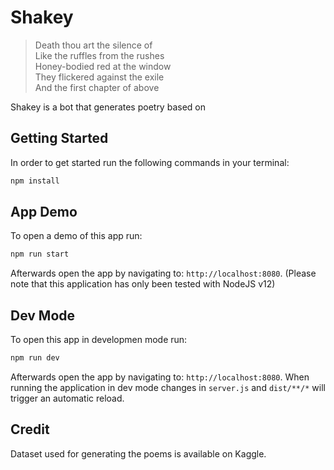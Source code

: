 # Shakey
> Death thou art the silence of  
Like the ruffles from the rushes  
Honey-bodied red at the window  
They flickered against the exile  
And the first chapter of above  

Shakey is a bot that generates poetry based on 

## Getting Started
In order to get started run the following commands in your terminal:
```bash
npm install
```

## App Demo
To open a demo of this app run:
```bash
npm run start
```

Afterwards open the app by navigating to: `http://localhost:8080`.
(Please note that this application has only been tested with NodeJS v12)

## Dev Mode
To open this app in developmen mode run:
```bash
npm run dev
```
Afterwards open the app by navigating to: `http://localhost:8080`.
When running the application in dev mode changes in `server.js` and `dist/**/*` will trigger an automatic reload. 


## Credit
Dataset used for generating the poems is available on Kaggle. 